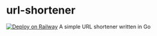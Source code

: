 # url-shortener
[![Deploy on Railway](https://railway.app/button.svg)](https://railway.app/new/template/FVnqPM?referralCode=uFhfCw)
A simple URL shortener written in Go
